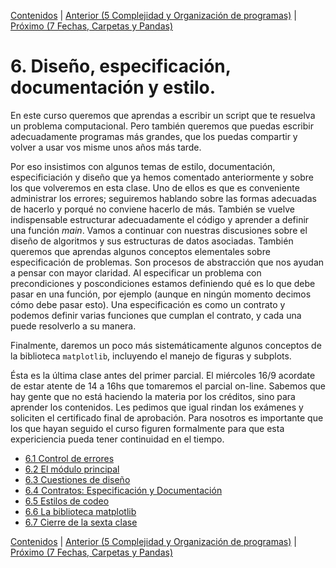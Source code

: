 [Contenidos](../Contenidos.md) \| [Anterior (5 Complejidad y Organización de programas)](../05_Organización_y_Complejidad/00_Resumen.md) \| [Próximo (7 Fechas, Carpetas y Pandas)](../07_datetime_SO_Pandas_sns/00_Resumen.md)

# 6. Diseño, especificación, documentación y estilo.
En este curso queremos que aprendas a escribir un script que te resuelva un problema computacional. Pero también queremos que puedas escribir adecuadamente programas más grandes, que los puedas compartir y volver a usar vos misme unos años más tarde.

Por eso insistimos con algunos temas de estilo, documentación, especificiación y diseño que ya hemos comentado anteriormente y sobre los que volveremos en esta clase. Uno de ellos es que es conveniente administrar los errores; seguiremos hablando sobre las formas adecuadas de hacerlo y porqué no conviene hacerlo de más. También se vuelve indispensable estructurar adecuadamente el código y aprender a definir una función *main*. Vamos a continuar con nuestras discusiones sobre el diseño de algoritmos y sus estructuras de datos asociadas. También queremos que aprendas algunos conceptos elementales sobre especificación de problemas. Son procesos de abstracción que nos ayudan a pensar con mayor claridad. Al especificar un problema con precondiciones y poscondiciones estamos definiendo qué es lo que debe pasar en una función, por ejemplo (aunque en ningún momento decimos cómo debe pasar esto). Una especificación es como un contrato y podemos definir varias funciones que cumplan el contrato, y cada una puede resolverlo a su manera.

Finalmente, daremos un poco más sistemáticamente algunos conceptos de la biblioteca `matplotlib`, incluyendo el manejo de figuras y subplots.

Ésta es la última clase antes del primer parcial. El miércoles 16/9 acordate de estar atente de 14 a 16hs que tomaremos el parcial on-line. Sabemos que hay gente que no está haciendo la materia por los créditos, sino para aprender los contenidos. Les pedimos que igual rindan los exámenes y soliciten el certificado final de aprobación. Para nosotros es importante que los que hayan seguido el curso figuren formalmente para que esta expericiencia pueda tener continuidad en el tiempo.







* [6.1 Control de errores](01_Excepciones.md)
* [6.2 El módulo principal](02_Modulo_principal.md)
* [6.3 Cuestiones de diseño](03_Flexibilidad.md)
* [6.4 Contratos: Especificación y Documentación](04_Especificacion_y_Documentacion.md)
* [6.5 Estilos de codeo](05_Estilo.md)
* [6.6 La biblioteca matplotlib](06_Matplotlib.md)
* [6.7 Cierre de la sexta clase](07_Cierre.md)


[Contenidos](../Contenidos.md) \| [Anterior (5 Complejidad y Organización de programas)](../05_Organización_y_Complejidad/00_Resumen.md) \| [Próximo (7 Fechas, Carpetas y Pandas)](../07_datetime_SO_Pandas_sns/00_Resumen.md)
